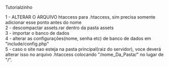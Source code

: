 Tutorialzinho

1 - ALTERAR O ARQUIVO htaccess para .htaccess, sim precisa somente adicionar esse ponto antes do nome <br>
2 - descompactar assets.rar dentro da pasta assets <br>
3 - importar o banco de dados <br>
4 - alterar as configurações(nome, senha etc) de banco de dados em "include/config.php" <br>
5 - caso o site nao esteja na pasta principal(raiz do servidor), voce deverá alterar isso no arquivo .htaccess colocando "/nome_Da_Pasta/" no lugar de "/". <br>
